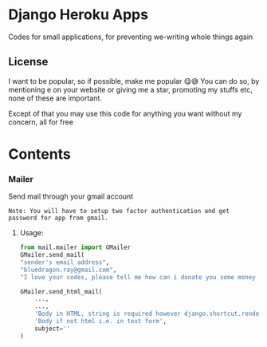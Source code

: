 # Django Heroku Apps 
Codes for small applications, for preventing we-writing whole things again

## License
I want to be popular, so if possible, make me popular 😋😅
You can do so, by mentioning e on your website or giving me a star, promoting my stuffs etc, none of these are important.

Except of that you may use this code for anything you want without my concern, all for free 

# Contents


### Mailer
Send mail through your gmail account

```
Note: You will have to setup two factor authentication and get password for app from gmail.
```
1. Usage:
    ```python
    from mail.mailer import GMailer
    GMailer.send_mail(
    "sender's email address",
    "bluedragon.ray@gmail.com", 
    "I love your codes, please tell me how can i donate you some money :)")
    
    GMailer.send_html_mail(
        ...,
        ...,
        'Body in HTML, string is required however django.shortcut.render can be also passed',
        'Body if not html i.e. in text form',
        subject=''
    )
    
    ```



